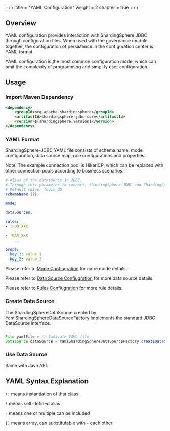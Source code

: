 +++
title = "YAML Configuration"
weight = 2
chapter = true
+++

## Overview

YAML configuration provides interaction with ShardingSphere JDBC through configuration files.
When used with the governance module together, the configuration of persistence in the configuration center is YAML format.

YAML configuration is the most common configuration mode, which can omit the complexity of programming and simplify user configuration.

## Usage

### Import Maven Dependency

```xml
<dependency>
    <groupId>org.apache.shardingsphere</groupId>
    <artifactId>shardingsphere-jdbc-core</artifactId>
    <version>${shardingsphere.version}</version>
</dependency>
```

### YAML Format

ShardingSphere-JDBC YAML file consists of schema name, mode configuration, data source map, rule configurations and properties.

Note: The example connection pool is HikariCP, which can be replaced with other connection pools according to business scenarios.

```yaml
# Alias of the datasource in JDBC.
# Through this parameter to connect, ShardingSphere-JDBC and ShardingSphere-Proxy.
# Default value: logic_db
schemaName (?):

mode:

dataSources:

rules:
- !FOO_XXX
    ...
- !BAR_XXX
    ...

props:
  key_1: value_1
  key_2: value_2
```

Please refer to [Mode Confiugration](/en/user-manual/shardingsphere-jdbc/yaml/mode) for more mode details.

Please refer to [Data Source Confiugration](/en/user-manual/shardingsphere-jdbc/yaml/data-source) for more data source details.

Please refer to [Rules Confiugration](/en/user-manual/shardingsphere-jdbc/yaml/rules) for more rule details.

### Create Data Source

The ShardingSphereDataSource created by YamlShardingSphereDataSourceFactory implements the standard JDBC DataSource interface.

```java

File yamlFile = // Indicate YAML file
DataSource dataSource = YamlShardingSphereDataSourceFactory.createDataSource(yamlFile);
```

### Use Data Source

Same with Java API.

## YAML Syntax Explanation

`!!` means instantiation of that class

`!` means self-defined alias

`-` means one or multiple can be included

`[]` means array, can substitutable with `-` each other
